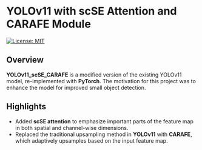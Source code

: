 # YOLOv11 with scSE Attention and CARAFE Module

[![License: MIT](https://img.shields.io/badge/License-MIT-yellow.svg)](https://opensource.org/licenses/MIT)

## Overview

**YOLOv11_scSE_CARAFE** is a modified version of the existing YOLOv11 model, re-implemented with **PyTorch**.
The motivation for this project was to enhance the model for improved small object detection.

## Highlights

- Added **scSE attention** to emphasize important parts of the feature map in both spatial and channel-wise dimensions.  
- Replaced the traditional upsampling method in **YOLOv11** with **CARAFE**, which adaptively upsamples based on the input feature map.
